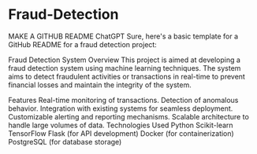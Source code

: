 # Fraud-Detection

MAKE A GITHUB README
ChatGPT
Sure, here's a basic template for a GitHub README for a fraud detection project:

Fraud Detection System
Overview
This project is aimed at developing a fraud detection system using machine learning techniques. The system aims to detect fraudulent activities or transactions in real-time to prevent financial losses and maintain the integrity of the system.

Features
Real-time monitoring of transactions.
Detection of anomalous behavior.
Integration with existing systems for seamless deployment.
Customizable alerting and reporting mechanisms.
Scalable architecture to handle large volumes of data.
Technologies Used
Python
Scikit-learn
TensorFlow
Flask (for API development)
Docker (for containerization)
PostgreSQL (for database storage)

